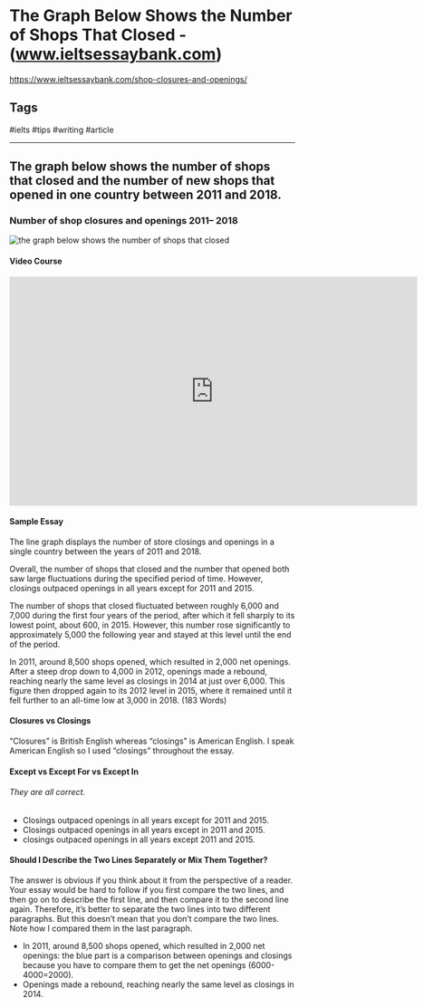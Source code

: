 # The Graph Below Shows the Number of Shops That Closed - (www.ieltsessaybank.com)

<https://www.ieltsessaybank.com/shop-closures-and-openings/>

## Tags

#ielts #tips #writing #article

------------------------------------------------------------------------

## The graph below shows the number of shops that closed and the number of new shops that opened in one country between 2011 and 2018.

### **Number of shop closures and openings 2011– 2018**

![the graph below shows the number of shops that closed](https://www.ieltsessaybank.com/wp-content/uploads/2022/08/the-graph-below-shows-the-number-of-shops-that-closed-and-the-number-of-new-shops-that-opened.jpg.webp)

#### Video Course

<iframe data-lazyloaded="1" src="https://www.youtube.com/embed/oRZPOa3kHLs?feature=oembed" title="best way to *compare* lines - cambridge ielts 17 writing task 1 line graph" width="720" height="405" data-src="https://www.youtube.com/embed/oRZPOa3kHLs?feature=oembed" frameborder="0" allow="accelerometer; autoplay; clipboard-write; encrypted-media; gyroscope; picture-in-picture" allowfullscreen="" data-ll-status="loaded"></iframe>

#### Sample Essay

The line graph displays the number of store closings and openings in a single country between the years of 2011 and 2018.

Overall, the number of shops that closed and the number that opened both saw large fluctuations during the specified period of time. However, closings outpaced openings in all years except for 2011 and 2015.

The number of shops that closed fluctuated between roughly 6,000 and 7,000 during the first four years of the period, after which it fell sharply to its lowest point, about 600, in 2015. However, this number rose significantly to approximately 5,000 the following year and stayed at this level until the end of the period. 

In 2011, around 8,500 shops opened, which resulted in 2,000 net openings. After a steep drop down to 4,000 in 2012, openings made a rebound, reaching nearly the same level as closings in 2014 at just over 6,000. This figure then dropped again to its 2012 level in 2015, where it remained until it fell further to an all-time low at 3,000 in 2018. (183 Words)

#### Closures vs Closings

“Closures” is British English whereas “closings” is American English. I speak American English so I used “closings” throughout the essay.

#### Except vs Except For vs Except In

###### They are all correct.

-   Closings outpaced openings in all years except for 2011 and 2015.
-   Closings outpaced openings in all years except in 2011 and 2015.
-   closings outpaced openings in all years except 2011 and 2015.

#### Should I Describe the Two Lines Separately or Mix Them Together?

The answer is obvious if you think about it from the perspective of a reader. Your essay would be hard to follow if you first compare the two lines, and then go on to describe the first line, and then compare it to the second line again. Therefore, it’s better to separate the two lines into two different paragraphs. But this doesn’t mean that you don’t compare the two lines. Note how I compared them in the last paragraph.

-   In 2011, around 8,500 shops opened, which resulted in 2,000 net openings: the blue part is a comparison between openings and closings because you have to compare them to get the net openings (6000-4000=2000).
-   Openings made a rebound, reaching nearly the same level as closings in 2014.
